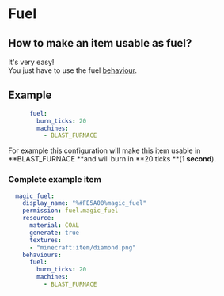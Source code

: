 # Fuel

## How to make an item usable as fuel?

It's very easy!\
You just have to use the fuel [behaviour](../../advanced/item-properties/behaviours.md).

## Example

```yaml
      fuel: 
        burn_ticks: 20
        machines:
          - BLAST_FURNACE
```

For example this configuration will make this item usable in **BLAST\_FURNACE **and will burn in **20 ticks **(**1 second**).&#x20;

### Complete example item

```yaml
  magic_fuel:
    display_name: "%#FE5A00%magic_fuel"
    permission: fuel.magic_fuel
    resource:
      material: COAL
      generate: true
      textures:
      - "minecraft:item/diamond.png"
    behaviours:
      fuel: 
        burn_ticks: 20
        machines:
          - BLAST_FURNACE
```
